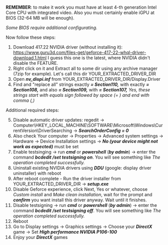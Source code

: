 __REMEMBER__: to make it work you must have at least 4-th generation Intel Core CPU with integrated video. Also you must certainly enable iGPU at BIOS (32-64 MB will be enough).

_Some BIOS require additional configurating._


Now follow these steps:

1. Download 417.22 NVIDIA driver (without installing it): https://www.guru3d.com/files-get/geforce-417-22-whql-driver-download,1.html
I guess this one is the latest, where NVIDIA didn't disable the FEATURE.
2. Right click on it and Extract all to some dir using any archive manager (7zip for example). Let's call this dir YOUR_EXTRACTED_DRIVER_DIR
3. Open ___nv\_dispi.inf___ from YOUR_EXTRACTED_DRIVER_DIR/Display.Driver
4. Find and "replace all" strings exactly ___= Section110,___ with exactly ___= Section108,___ and also ___= Section109,___ with ___= Section107,___
_Yes, these strings start with equals sign followed by space (= ) and end with comma (,)_

Additional required steps:

5. Disable automatic driver updates: regedit -> Computer\HKEY_LOCAL_MACHINE\SOFTWARE\Microsoft\Windows\CurrentVersion\DriverSearching -> ___SearchOrderConfig = 0___
6. Also check Your computer -> Properties -> Advanced system settings -> Hardware -> Device Installation settings -> ___No (your device might not work as expected)___ must be set
7. Enable testsinging -> run ___cmd___ or ___powershell___ (___by admin___) -> enter the command ___bcdedit /set testsigning on___. You will see something like _The operation completed successfully._
8. Uninstall existing NVIDIA drivers using ___DDU___ (google: display driver uninstaller) with reboot
9. After reboot complete - Run the driver installer from YOUR_EXTRACTED_DRIVER_DIR -> ___setup.exe___
10. Disable Geforce experience, click Next, Yes or whatever, choose _Custom install_ and _Make clean installation_, wait for the prompt and ___confirm___ you want install this driver anyway. Wait until it finishes.
11. Disable testsigning -> run ___cmd___ or ___powershell___ (___by admin___) -> enter the command ___bcdedit /set testsigning off___. You will see something like _The operation completed successfully._
12. Reboot
13. Go to Display settings -> Graphics settings -> Choose your ___DirectX___ game -> Set ___High performance NVIDIA P106-100___
14. Enjoy your ___DirectX___ games
